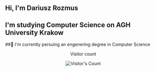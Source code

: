 ## Hi, I'm Dariusz Rozmus
## I'm studying Computer Science on AGH University Krakow
##🌱 I'm currently persuing an engenering degree in Computer Science
<div align="center"> 
  <p>Visitor count</p>
  <img src="https://profile-counter.glitch.me/{DariuszRozmus}/count.svg" alt="Visitor's Count" />
</div>
